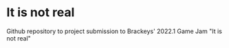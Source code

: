# It is not real
 Github repository to project submission to Brackeys' 2022.1 Game Jam "It is not real"
